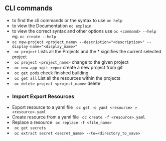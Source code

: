 ## CLI commands
* to find the cli commands or the syntax to use ``` oc help ```  
* to view the Documentation ``` oc explain ``` 
*  to view the correct syntax and other options use ``` oc <command> --help ``` eg. ``` oc create --help ```
*  ``` oc new-project <project_name> --description="<description>" --display-name="<display_name>" ```
*  ``` oc project``` Lists all the Projects and the * signifies the current selected project 
*  ``` oc project <project_name>``` change to the given project
*  ``` oc new-app <git-repo>``` create a new project from git
*   ``` oc get pods``` check finished building
* ``` oc get all``` List all the resources within the projects
* ``` oc delete project <project_name>``` delete
* ### Import Export Resources
* Export resource to a yaml file ``` oc get -o yaml <resource> > <resource>.yaml``` 
* Create resource from a yaml file ``` oc create -f <resource>.yaml``` 
* Replace a resource ``` oc replace -f <file_name>```
* ``` oc get secrets```
* ``` oc extract secret <secret_name> --to=<directory_to_save>```







